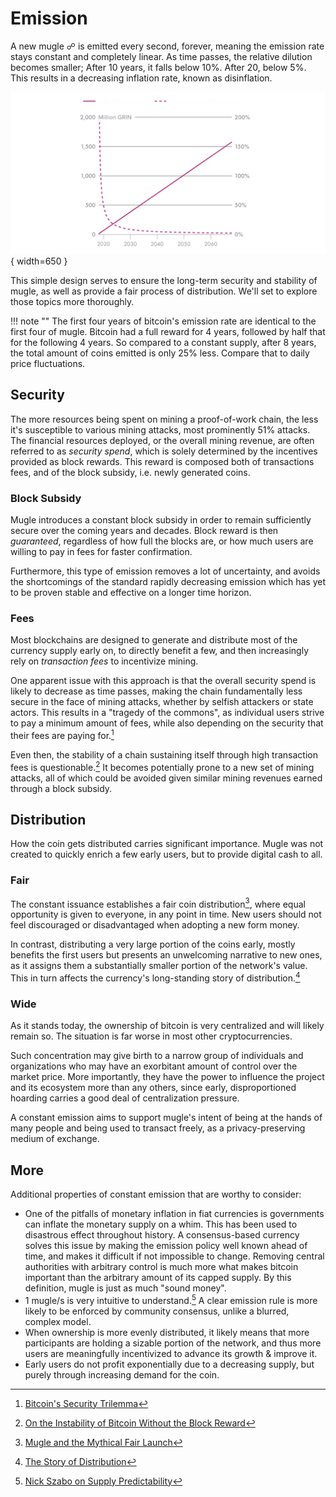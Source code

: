 # Emission

A new mugle ☍ is emitted every second, forever, meaning the emission rate stays constant and completely linear. As time passes, the relative dilution becomes smaller; After 10 years, it falls below 10%. After 20, below 5%. This results in a decreasing inflation rate, known as disinflation.

![emission chart](../assets/images/emission_chart.png){ width=650 }

This simple design serves to ensure the long-term security and stability of mugle, as well as provide a fair process of distribution. We'll set to explore those topics more thoroughly.

!!! note ""
    The first four years of bitcoin's emission rate are identical to the first four of mugle. Bitcoin had a full reward for 4 years, followed by half that for the following 4 years. So compared to a constant supply, after 8 years, the total amount of coins emitted is only 25% less. Compare that to daily price fluctuations.

## Security

The more resources being spent on mining a proof-of-work chain, the less it's susceptible to various mining attacks, most prominently 51% attacks. The financial resources deployed, or the overall mining revenue, are often referred to as *security spend*, which is solely determined by the incentives provided as block rewards. This reward is composed both of transactions fees, and of the block subsidy, i.e. newly generated coins.

### Block Subsidy

Mugle introduces a constant block subsidy in order to remain sufficiently secure over the coming years and decades. Block reward is then *guaranteed*, regardless of how full the blocks are, or how much users are willing to pay in fees for faster confirmation.

Furthermore, this type of emission removes a lot of uncertainty, and avoids the shortcomings of the standard rapidly decreasing emission which has yet to be proven stable and effective on a longer time horizon.

### Fees

Most blockchains are designed to generate and distribute most of the currency supply early on, to directly benefit a few, and then increasingly rely on *transaction fees* to incentivize mining.

One apparent issue with this approach is that the overall security spend is likely to decrease as time passes, making the chain fundamentally less secure in the face of mining attacks, whether by selfish attackers or state actors. This results in a "tragedy of the commons", as individual users strive to pay a minimum amount of fees, while also depending on the security that their fees are paying for.[^1]

Even then, the stability of a chain sustaining itself through high transaction fees is questionable.[^2] It becomes potentially prone to a new set of mining attacks, all of which could be avoided given similar mining revenues earned through a block subsidy.

## Distribution

How the coin gets distributed carries significant importance. Mugle was not created to quickly enrich a few early users, but to provide digital cash to all.

### Fair

The constant issuance establishes a fair coin distribution[^3], where equal opportunity is given to everyone, in any point in time. New users should not feel discouraged or disadvantaged when adopting a new form money.

In contrast, distributing a very large portion of the coins early, mostly benefits the first users but presents an unwelcoming narrative to new ones, as it assigns them a substantially smaller portion of the network's value. This in turn affects the currency's long-standing story of distribution.[^4]

### Wide

As it stands today, the ownership of bitcoin is very centralized and will likely remain so. The situation is far worse in most other cryptocurrencies.

Such concentration may give birth to a narrow group of individuals and organizations who may have an exorbitant amount of control over the market price. More importantly, they have the power to influence the project and its ecosystem more than any others, since early, disproportioned hoarding carries a good deal of centralization pressure.

A constant emission aims to support mugle's intent of being at the hands of many people and being used to transact freely, as a privacy-preserving medium of exchange.

## More

Additional properties of constant emission that are worthy to consider:

* One of the pitfalls of monetary inflation in fiat currencies is governments can inflate the monetary supply on a whim. This has been used to disastrous effect throughout history. A consensus-based currency solves this issue by making the emission policy well known ahead of time, and makes it difficult if not impossible to change. Removing central authorities with arbitrary control is much more what makes bitcoin important than the arbitrary amount of its capped supply. By this definition, mugle is just as much "sound money".
* 1 mugle/s is very intuitive to understand.[^5] A clear emission rule is more likely to be enforced by community consensus, unlike a blurred, complex model.
* When ownership is more evenly distributed, it likely means that more participants are holding a sizable portion of the network, and thus more users are meaningfully incentivized to advance its growth & improve it.
* Early users do not profit exponentially due to a decreasing supply, but purely through increasing demand for the coin.

[^1]: [Bitcoin's Security Trilemma](https://youtu.be/zPYkL6L3VGw?t=988)
[^2]: [On the Instability of Bitcoin Without the Block Reward](https://www.cs.princeton.edu/~arvindn/publications/mining_CCS.pdf)
[^3]: [Mugle and the Mythical Fair Launch](https://medium.com/@arjunblj/mugle-and-the-mythical-fair-launch-395ca87a5e73)
[^4]: [The Story of Distribution](../wiki/extra-documents/story-of-distribution.md)
[^5]: [Nick Szabo on Supply Predictability](https://twitter.com/NickSzabo4/status/1077317105148547072)
